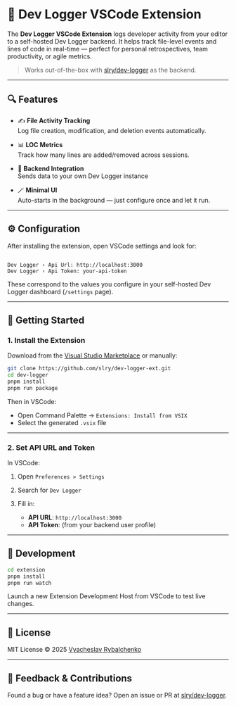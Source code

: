 # 🧩 Dev Logger VSCode Extension

The **Dev Logger VSCode Extension** logs developer activity from your editor to a self-hosted Dev Logger backend. It helps track file-level events and lines of code in real-time — perfect for personal retrospectives, team productivity, or agile metrics.

> Works out-of-the-box with [slry/dev-logger](https://github.com/slry/dev-logger) as the backend.

---

## 🔍 Features

- ✍️ **File Activity Tracking**  
  Log file creation, modification, and deletion events automatically.

- 📊 **LOC Metrics**  
  Track how many lines are added/removed across sessions.

- 🔗 **Backend Integration**  
  Sends data to your own Dev Logger instance

- 🪄 **Minimal UI**  
  Auto-starts in the background — just configure once and let it run.

---

## ⚙️ Configuration

After installing the extension, open VSCode settings and look for:

```

Dev Logger › Api Url: http://localhost:3000
Dev Logger › Api Token: your-api-token

````

These correspond to the values you configure in your self-hosted Dev Logger dashboard (`/settings` page).

---

## 🚀 Getting Started

### 1. Install the Extension

Download from the [Visual Studio Marketplace](https://marketplace.visualstudio.com/) or manually:

```bash
git clone https://github.com/slry/dev-logger-ext.git
cd dev-logger
pnpm install
pnpm run package
````

Then in VSCode:

* Open Command Palette → `Extensions: Install from VSIX`
* Select the generated `.vsix` file

---

### 2. Set API URL and Token

In VSCode:

1. Open `Preferences > Settings`
2. Search for `Dev Logger`
3. Fill in:

   * **API URL**: `http://localhost:3000`
   * **API Token**: (from your backend user profile)

---

## 🧪 Development

```bash
cd extension
pnpm install
pnpm run watch
```

Launch a new Extension Development Host from VSCode to test live changes.

---

## 📄 License

MIT License © 2025 [Vyacheslav Rybalchenko](https://github.com/slry)

---

## 💬 Feedback & Contributions

Found a bug or have a feature idea?
Open an issue or PR at [slry/dev-logger](https://github.com/slry/dev-logger).
